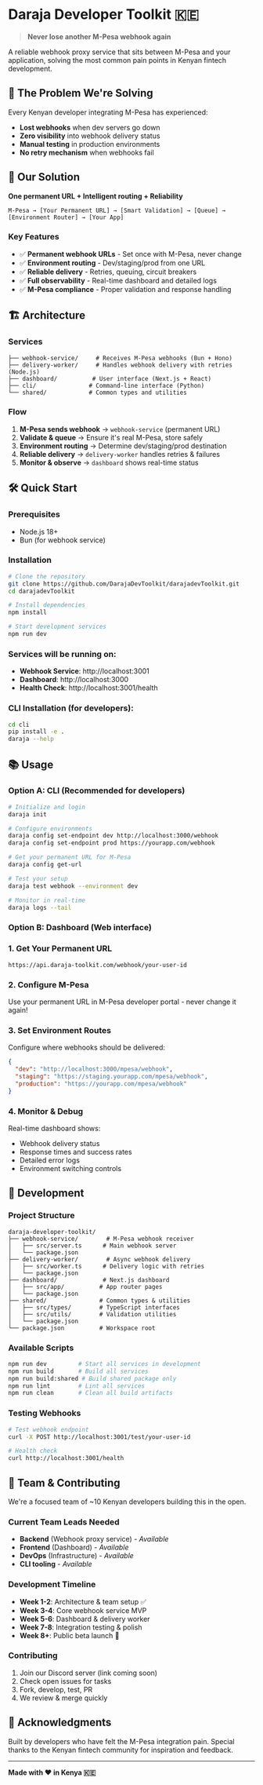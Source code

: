 # Daraja Developer Toolkit 🇰🇪

> **Never lose another M-Pesa webhook again**

A reliable webhook proxy service that sits between M-Pesa and your application, solving the most common pain points in Kenyan fintech development.

## 🎯 The Problem We're Solving

Every Kenyan developer integrating M-Pesa has experienced:

- **Lost webhooks** when dev servers go down
- **Zero visibility** into webhook delivery status
- **Manual testing** in production environments
- **No retry mechanism** when webhooks fail

## 🚀 Our Solution

**One permanent URL + Intelligent routing + Reliability**

```
M-Pesa → [Your Permanent URL] → [Smart Validation] → [Queue] → [Environment Router] → [Your App]
```

### Key Features

- ✅ **Permanent webhook URLs** - Set once with M-Pesa, never change
- ✅ **Environment routing** - Dev/staging/prod from one URL
- ✅ **Reliable delivery** - Retries, queuing, circuit breakers
- ✅ **Full observability** - Real-time dashboard and detailed logs
- ✅ **M-Pesa compliance** - Proper validation and response handling

## 🏗️ Architecture

### Services

```
├── webhook-service/     # Receives M-Pesa webhooks (Bun + Hono)
├── delivery-worker/     # Handles webhook delivery with retries (Node.js)
├── dashboard/          # User interface (Next.js + React)
├── cli/               # Command-line interface (Python)
└── shared/            # Common types and utilities
```

### Flow

1. **M-Pesa sends webhook** → `webhook-service` (permanent URL)
2. **Validate & queue** → Ensure it's real M-Pesa, store safely
3. **Environment routing** → Determine dev/staging/prod destination
4. **Reliable delivery** → `delivery-worker` handles retries & failures
5. **Monitor & observe** → `dashboard` shows real-time status

## 🛠️ Quick Start

### Prerequisites

- Node.js 18+
- Bun (for webhook service)

### Installation

```bash
# Clone the repository
git clone https://github.com/DarajaDevToolkit/darajadevToolkit.git
cd darajadevToolkit

# Install dependencies
npm install

# Start development services
npm run dev
```

### Services will be running on:

- **Webhook Service**: http://localhost:3001
- **Dashboard**: http://localhost:3000
- **Health Check**: http://localhost:3001/health

### CLI Installation (for developers):

```bash
cd cli
pip install -e .
daraja --help
```

## 📚 Usage

### Option A: CLI (Recommended for developers)

```bash
# Initialize and login
daraja init

# Configure environments
daraja config set-endpoint dev http://localhost:3000/webhook
daraja config set-endpoint prod https://yourapp.com/webhook

# Get your permanent URL for M-Pesa
daraja config get-url

# Test your setup
daraja test webhook --environment dev

# Monitor in real-time
daraja logs --tail
```

### Option B: Dashboard (Web interface)

### 1. Get Your Permanent URL

```
https://api.daraja-toolkit.com/webhook/your-user-id
```

### 2. Configure M-Pesa

Use your permanent URL in M-Pesa developer portal - never change it again!

### 3. Set Environment Routes

Configure where webhooks should be delivered:

```json
{
  "dev": "http://localhost:3000/mpesa/webhook",
  "staging": "https://staging.yourapp.com/mpesa/webhook",
  "production": "https://yourapp.com/mpesa/webhook"
}
```

### 4. Monitor & Debug

Real-time dashboard shows:

- Webhook delivery status
- Response times and success rates
- Detailed error logs
- Environment switching controls

## 🧪 Development

### Project Structure

```
daraja-developer-toolkit/
├── webhook-service/        # M-Pesa webhook receiver
│   ├── src/server.ts      # Main webhook server
│   └── package.json
├── delivery-worker/        # Async webhook delivery
│   ├── src/worker.ts      # Delivery logic with retries
│   └── package.json
├── dashboard/             # Next.js dashboard
│   ├── src/app/          # App router pages
│   └── package.json
├── shared/               # Common types & utilities
│   ├── src/types/        # TypeScript interfaces
│   ├── src/utils/        # Validation utilities
│   └── package.json
└── package.json          # Workspace root
```

### Available Scripts

```bash
npm run dev         # Start all services in development
npm run build       # Build all services
npm run build:shared # Build shared package only
npm run lint        # Lint all services
npm run clean       # Clean all build artifacts
```

### Testing Webhooks

```bash
# Test webhook endpoint
curl -X POST http://localhost:3001/test/your-user-id

# Health check
curl http://localhost:3001/health
```

## 🤝 Team & Contributing

We're a focused team of ~10 Kenyan developers building this in the open.

### Current Team Leads Needed

- **Backend** (Webhook proxy service) - _Available_
- **Frontend** (Dashboard) - _Available_
- **DevOps** (Infrastructure) - _Available_
- **CLI tooling** - _Available_

### Development Timeline

- **Week 1-2**: Architecture & team setup ✅
- **Week 3-4**: Core webhook service MVP
- **Week 5-6**: Dashboard & delivery worker
- **Week 7-8**: Integration testing & polish
- **Week 8+**: Public beta launch 🚀

### Contributing

1. Join our Discord server (link coming soon)
2. Check open issues for tasks
3. Fork, develop, test, PR
4. We review & merge quickly

<!-- ## 📄 License

MIT License - See [LICENSE](LICENSE) file -->

## 🙏 Acknowledgments

Built by developers who have felt the M-Pesa integration pain. Special thanks to the Kenyan fintech community for inspiration and feedback.

---

**Made with ❤️ in Kenya 🇰🇪**
